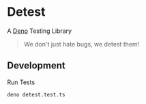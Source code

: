 # Detest

A [Deno](https://github.com/denoland/deno) Testing Library

> We don't just hate bugs, we detest them!

## Development

Run Tests

```bash
deno detest.test.ts
```

